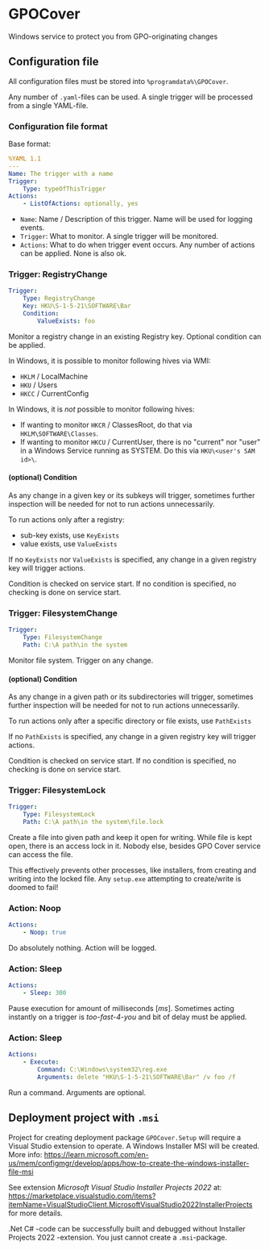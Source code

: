 # GPOCover
Windows service to protect you from GPO-originating changes

## Configuration file
All configuration files must be stored into `%programdata%\GPOCover`.

Any number of `.yaml`-files can be used. A single trigger will be processed from a single YAML-file.

### Configuration file format
Base format:
```yaml
%YAML 1.1
---
Name: The trigger with a name
Trigger:
    Type: typeOfThisTrigger
Actions:
    - ListOfActions: optionally, yes
```

* `Name`: Name / Description of this trigger. Name will be used for logging events.
* `Trigger`: What to monitor. A single trigger will be monitored.
* `Actions`: What to do when trigger event occurs. Any number of actions can be applied. None is also ok.

### Trigger: RegistryChange
```yaml
Trigger:
    Type: RegistryChange
    Key: HKU\S-1-5-21\SOFTWARE\Bar
    Condition:
        ValueExists: foo
```

Monitor a registry change in an existing Registry key. Optional condition can be applied.

In Windows, it is possible to monitor following hives via WMI:
* `HKLM` / LocalMachine
* `HKU` / Users
* `HKCC` / CurrentConfig

In Windows, it is *not* possible to monitor following hives:
* If wanting to monitor `HKCR` / ClassesRoot, do that via `HKLM\SOFTWARE\Classes`.
* If wanting to monitor `HKCU` / CurrentUser, there is no "current" nor "user" in a Windows Service running as SYSTEM.
  Do this via `HKU\<user's SAM id>\`.

#### (optional) Condition
As any change in a given key or its subkeys will trigger, sometimes further inspection will be needed for not to run actions unnecessarily.

To run actions only after a registry:
* sub-key exists, use `KeyExists`
* value exists, use `ValueExists`

If no `KeyExists` nor `ValueExists` is specified, any change in a given registry key will trigger actions.

Condition is checked on service start. If no condition is specified, no checking is done on service start.

### Trigger: FilesystemChange
```yaml
Trigger:
    Type: FilesystemChange
    Path: C:\A path\in the system
```

Monitor file system. Trigger on any change.

#### (optional) Condition
As any change in a given path or its subdirectories will trigger, sometimes further inspection will be needed for not to run actions unnecessarily.

To run actions only after a specific directory or file exists, use `PathExists`

If no `PathExists` is specified, any change in a given registry key will trigger actions.

Condition is checked on service start. If no condition is specified, no checking is done on service start.

### Trigger: FilesystemLock
```yaml
Trigger:
    Type: FilesystemLock
    Path: C:\A path\in the system\file.lock
```

Create a file into given path and keep it open for writing. While file is kept open, there is an access lock in it.
Nobody else, besides GPO Cover service can access the file.

This effectively prevents other processes, like installers, from creating and writing into the locked file.
Any `setup.exe` attempting to create/write is doomed to fail!

### Action: Noop
```yaml
Actions:
    - Noop: true
```

Do absolutely nothing. Action will be logged.

### Action: Sleep
```yaml
Actions:
    - Sleep: 300
```

Pause execution for amount of milliseconds [*ms*]. Sometimes acting instantly on a trigger is *too-fast-4-you* and bit of delay must be applied.

### Action: Sleep
```yaml
Actions:
    - Execute:
        Command: C:\Windows\system32\reg.exe
        Arguments: delete "HKU\S-1-5-21\SOFTWARE\Bar" /v foo /f
```

Run a command. Arguments are optional.

## Deployment project with `.msi`
Project for creating deployment package `GPOCover.Setup` will require a Visual Studio extension to operate.
A Windows Installer MSI will be created. More info: https://learn.microsoft.com/en-us/mem/configmgr/develop/apps/how-to-create-the-windows-installer-file-msi

See extension *Microsoft Visual Studio Installer Projects 2022* at: https://marketplace.visualstudio.com/items?itemName=VisualStudioClient.MicrosoftVisualStudio2022InstallerProjects
for more details.

.Net C# -code can be successfully built and debugged without Installer Projects 2022 -extension.
You just cannot create a `.msi`-package.

